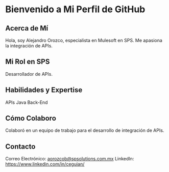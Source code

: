 # Bienvenido a Mi Perfil de GitHub

## Acerca de Mí
Hola, soy Alejandro Orozco, especialista en Mulesoft en SPS. Me apasiona la integración de APIs.

## Mi Rol en SPS
Desarrollador de APIs.

## Habilidades y Expertise
APIs
Java
Back-End

## Cómo Colaboro
Colaboró en un equipo de trabajo para el desarrollo de integración de APIs.

## Contacto
Correo Electrónico: aorozcob@spsolutions.com.mx
LinkedIn: https://www.linkedin.com/in/ceguian/
